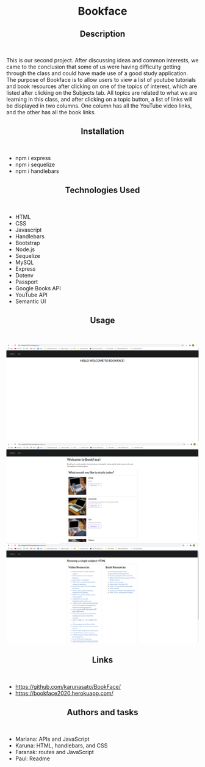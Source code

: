 # <div align="center">Bookface</div>

## <div align="center">Description</div>
<br>

This is our second project. After discussing ideas and common interests, we came to the conclusion that some of us were having difficulty getting through the class and could have made use of a good study application. The purpose of Bookface is to allow users to view a list of youtube tutorials and book resources after clicking on one of the topics of interest, which are listed after clicking on the Subjects tab. All topics are related to what we are learning in this class, and after clicking on a topic button, a list of links will be displayed in two columns. One column has all the YouTube video links, and the other has all the book links.

<!-- Need better idea of features to go into more detail -->

## <div align="center">Installation</div>
<br>

<!-- Guidance or steps on installation process -->
* npm i express
* npm i sequelize
* npm i handlebars

## <div align="center">Technologies Used</div>
<br>

* HTML
* CSS
* Javascript
* Handlebars
* Bootstrap
* Node.js
* Sequelize
* MySQL
* Express
* Dotenv
* Passport
* Google Books API
* YouTube API
* Semantic UI

## <div align="center">Usage</div>
<br>

<!-- Screenshots go here -->
![landing](public/assets/screenshots/Landing.png)
![topics](public/assets/screenshots/Topics.png)
![results](public/assets/screenshots/Results.png)

## <div align="center">Links</div>
<br>

<!-- Github and heroku links -->
* https://github.com/karunasato/BookFace/
* https://bookface2020.herokuapp.com/

## <div align="center">Authors and tasks</div>
<br>

* Mariana: APIs and JavaScript
* Karuna: HTML, handlebars, and CSS
* Faranak: routes and JavaScript
* Paul: Readme